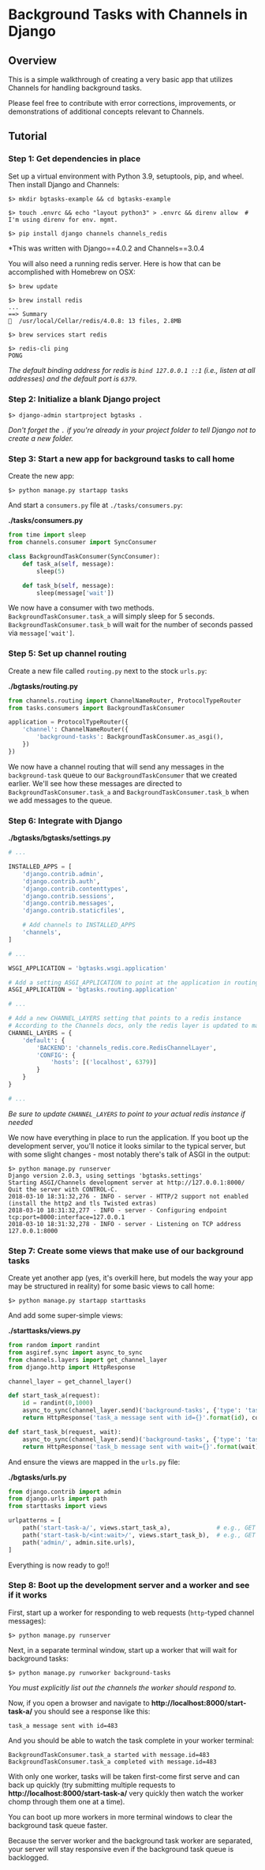 # Background Tasks with Channels in Django


## Overview

This is a simple walkthrough of creating a very basic app that utilizes Channels for handling
background tasks.

Please feel free to contribute with error corrections, improvements, or demonstrations of additional
concepts relevant to Channels.


## Tutorial

### Step 1: Get dependencies in place

Set up a virtual environment with Python 3.9, setuptools, pip, and wheel. Then install Django and
Channels:

```shell
$> mkdir bgtasks-example && cd bgtasks-example

$> touch .envrc && echo "layout python3" > .envrc && direnv allow  # I'm using direnv for env. mgmt.

$> pip install django channels channels_redis
```
*This was written with Django==4.0.2 and Channels==3.0.4

You will also need a running redis server. Here is how that can be accomplished with Homebrew on
OSX:

```shell
$> brew update

$> brew install redis
...
==> Summary
🍺  /usr/local/Cellar/redis/4.0.8: 13 files, 2.8MB

$> brew services start redis

$> redis-cli ping
PONG
```
*The default binding address for redis is `bind 127.0.0.1 ::1` (i.e., listen at all addresses) and
the default port is `6379`.*


### Step 2: Initialize a blank Django project

```shell
$> django-admin startproject bgtasks .
```
*Don't forget the `.` if you're already in your project folder to tell Django not to create a new
folder.*


### Step 3: Start a new app for background tasks to call home

Create the new app:

```shell
$> python manage.py startapp tasks
```

And start a `consumers.py` file at `./tasks/consumers.py`:

**./tasks/consumers.py**
```python
from time import sleep
from channels.consumer import SyncConsumer

class BackgroundTaskConsumer(SyncConsumer):
    def task_a(self, message):
        sleep(5)

    def task_b(self, message):
        sleep(message['wait'])
```

We now have a consumer with two methods. `BackgroundTaskConsumer.task_a` will simply sleep for 5
seconds. `BackgroundTaskConsumer.task_b` will wait for the number of seconds passed via
`message['wait']`.


### Step 5: Set up channel routing

Create a new file called `routing.py` next to the stock `urls.py`:

**./bgtasks/routing.py**
```python
from channels.routing import ChannelNameRouter, ProtocolTypeRouter
from tasks.consumers import BackgroundTaskConsumer

application = ProtocolTypeRouter({
    'channel': ChannelNameRouter({
        'background-tasks': BackgroundTaskConsumer.as_asgi(),
    })
})
```

We now have a channel routing that will send any messages in the `background-task` queue to our
`BackgroundTaskConsumer` that we created earlier. We'll see how these messages are directed to
`BackgroundTaskConsumer.task_a` and `BackgroundTaskConsumer.task_b` when we add messages to the
queue.


### Step 6: Integrate with Django

**./bgtasks/bgtasks/settings.py**
```python
# ...

INSTALLED_APPS = [
    'django.contrib.admin',
    'django.contrib.auth',
    'django.contrib.contenttypes',
    'django.contrib.sessions',
    'django.contrib.messages',
    'django.contrib.staticfiles',

    # Add channels to INSTALLED_APPS
    'channels',
]

# ...

WSGI_APPLICATION = 'bgtasks.wsgi.application'

# Add a setting ASGI_APPLICATION to point at the application in routing.py
ASGI_APPLICATION = 'bgtasks.routing.application'

# ...

# Add a new CHANNEL_LAYERS setting that points to a redis instance
# According to the Channels docs, only the redis layer is updated to match Channels 2.
CHANNEL_LAYERS = {
    'default': {
        'BACKEND': 'channels_redis.core.RedisChannelLayer',
        'CONFIG': {
            'hosts': [('localhost', 6379)]
        }
    }
}

# ...
```
*Be sure to update `CHANNEL_LAYERS` to point to your actual redis instance if needed*

We now have everything in place to run the application. If you boot up the development server,
you'll notice it looks similar to the typical server, but with some slight changes - most notably
there's talk of ASGI in the output:

```shell
$> python manage.py runserver
Django version 2.0.3, using settings 'bgtasks.settings'
Starting ASGI/Channels development server at http://127.0.0.1:8000/
Quit the server with CONTROL-C.
2018-03-10 18:31:32,276 - INFO - server - HTTP/2 support not enabled (install the http2 and tls Twisted extras)
2018-03-10 18:31:32,277 - INFO - server - Configuring endpoint tcp:port=8000:interface=127.0.0.1
2018-03-10 18:31:32,278 - INFO - server - Listening on TCP address 127.0.0.1:8000
```


### Step 7: Create some views that make use of our background tasks

Create yet another app (yes, it's overkill here, but models the way your app may be structured in
reality) for some basic views to call home:

```shell
$> python manage.py startapp starttasks
```

And add some super-simple views:

**./starttasks/views.py**
```python
from random import randint
from asgiref.sync import async_to_sync
from channels.layers import get_channel_layer
from django.http import HttpResponse

channel_layer = get_channel_layer()

def start_task_a(request):
    id = randint(0,1000)
    async_to_sync(channel_layer.send)('background-tasks', {'type': 'task_a', 'id': id})
    return HttpResponse('task_a message sent with id={}'.format(id), content_type='text/plain')

def start_task_b(request, wait):
    async_to_sync(channel_layer.send)('background-tasks', {'type': 'task_b', 'wait': wait})
    return HttpResponse('task_b message sent with wait={}'.format(wait), content_type='text/plain')

```

And ensure the views are mapped in the `urls.py` file:

**./bgtasks/urls.py**
```python
from django.contrib import admin
from django.urls import path
from starttasks import views

urlpatterns = [
    path('start-task-a/', views.start_task_a),             # e.g., GET /start-task-a/
    path('start-task-b/<int:wait>/', views.start_task_b),  # e.g., GET /start-task-b/10/
    path('admin/', admin.site.urls),
]
```

Everything is now ready to go!!


### Step 8: Boot up the development server and a worker and see if it works

First, start up a worker for responding to web requests (`http`-typed channel messages):

```shell
$> python manage.py runserver
```

Next, in a separate terminal window, start up a worker that will wait for background tasks:

```shell
$> python manage.py runworker background-tasks
```
*You must explicitly list out the channels the worker should respond to.*

Now, if you open a browser and navigate to **http://localhost:8000/start-task-a/** you should see
a response like this:

```
task_a message sent with id=483
```

And you should be able to watch the task complete in your worker terminal:
```
BackgroundTaskConsumer.task_a started with message.id=483
BackgroundTaskConsumer.task_a completed with message.id=483
```

With only one worker, tasks will be taken first-come first serve and can back up quickly (try
submitting multiple requests to **http://localhost:8000/start-task-a/** very quickly then watch
the worker chomp through them one at a time).

You can boot up more workers in more terminal windows to clear the background task queue faster.

Because the server worker and the background task worker are separated, your server will stay
responsive even if the background task queue is backlogged.
